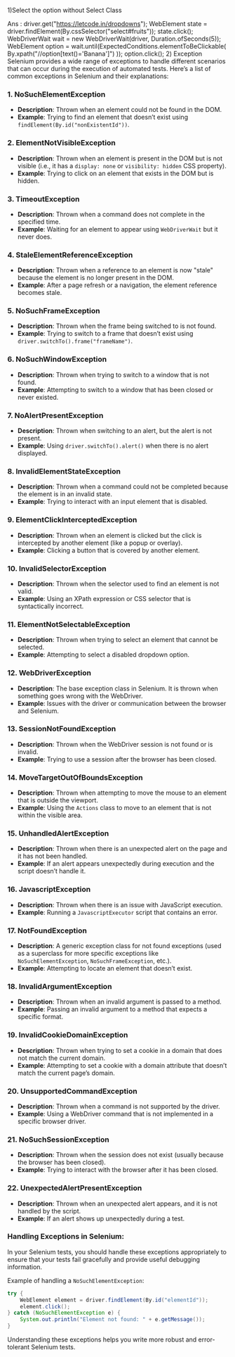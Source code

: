 1)Select the option without Select Class

Ans : 
driver.get("https://letcode.in/dropdowns");
        WebElement state = driver.findElement(By.cssSelector("select#fruits"));
        state.click();
        WebDriverWait wait = new WebDriverWait(driver, Duration.ofSeconds(5));
        WebElement option = wait.until(ExpectedConditions.elementToBeClickable(
                By.xpath("//option[text()='Banana']")
        ));
        option.click();
2)  Exception
Selenium provides a wide range of exceptions to handle different scenarios that can occur during the execution of automated tests. Here’s a list of common exceptions in Selenium and their explanations:

### 1. **NoSuchElementException**
   - **Description**: Thrown when an element could not be found in the DOM.
   - **Example**: Trying to find an element that doesn’t exist using `findElement(By.id("nonExistentId"))`.

 ### 2. **ElementNotVisibleException**
   - **Description**: Thrown when an element is present in the DOM but is not visible (i.e., it has a `display: none` or `visibility: hidden` CSS property).
   - **Example**: Trying to click on an element that exists in the DOM but is hidden.

### 3. **TimeoutException**
   - **Description**: Thrown when a command does not complete in the specified time.
   - **Example**: Waiting for an element to appear using `WebDriverWait` but it never does.



### 4. **StaleElementReferenceException**
   - **Description**: Thrown when a reference to an element is now "stale" because the element is no longer present in the DOM.
   - **Example**: After a page refresh or a navigation, the element reference becomes stale.

### 5. **NoSuchFrameException**
   - **Description**: Thrown when the frame being switched to is not found.
   - **Example**: Trying to switch to a frame that doesn’t exist using `driver.switchTo().frame("frameName")`.

### 6. **NoSuchWindowException**
   - **Description**: Thrown when trying to switch to a window that is not found.
   - **Example**: Attempting to switch to a window that has been closed or never existed.

### 7. **NoAlertPresentException**
   - **Description**: Thrown when switching to an alert, but the alert is not present.
   - **Example**: Using `driver.switchTo().alert()` when there is no alert displayed.

### 8. **InvalidElementStateException**
   - **Description**: Thrown when a command could not be completed because the element is in an invalid state.
   - **Example**: Trying to interact with an input element that is disabled.

### 9. **ElementClickInterceptedException**
   - **Description**: Thrown when an element is clicked but the click is intercepted by another element (like a popup or overlay).
   - **Example**: Clicking a button that is covered by another element.

### 10. **InvalidSelectorException**
   - **Description**: Thrown when the selector used to find an element is not valid.
   - **Example**: Using an XPath expression or CSS selector that is syntactically incorrect.

### 11. **ElementNotSelectableException**
   - **Description**: Thrown when trying to select an element that cannot be selected.
   - **Example**: Attempting to select a disabled dropdown option.

### 12. **WebDriverException**
   - **Description**: The base exception class in Selenium. It is thrown when something goes wrong with the WebDriver.
   - **Example**: Issues with the driver or communication between the browser and Selenium.

### 13. **SessionNotFoundException**
   - **Description**: Thrown when the WebDriver session is not found or is invalid.
   - **Example**: Trying to use a session after the browser has been closed.

### 14. **MoveTargetOutOfBoundsException**
   - **Description**: Thrown when attempting to move the mouse to an element that is outside the viewport.
   - **Example**: Using the `Actions` class to move to an element that is not within the visible area.

### 15. **UnhandledAlertException**
   - **Description**: Thrown when there is an unexpected alert on the page and it has not been handled.
   - **Example**: If an alert appears unexpectedly during execution and the script doesn’t handle it.

### 16. **JavascriptException**
   - **Description**: Thrown when there is an issue with JavaScript execution.
   - **Example**: Running a `JavascriptExecutor` script that contains an error.

### 17. **NotFoundException**
   - **Description**: A generic exception class for not found exceptions (used as a superclass for more specific exceptions like `NoSuchElementException`, `NoSuchFrameException`, etc.).
   - **Example**: Attempting to locate an element that doesn’t exist.

### 18. **InvalidArgumentException**
   - **Description**: Thrown when an invalid argument is passed to a method.
   - **Example**: Passing an invalid argument to a method that expects a specific format.

### 19. **InvalidCookieDomainException**
   - **Description**: Thrown when trying to set a cookie in a domain that does not match the current domain.
   - **Example**: Attempting to set a cookie with a domain attribute that doesn’t match the current page’s domain.

### 20. **UnsupportedCommandException**
   - **Description**: Thrown when a command is not supported by the driver.
   - **Example**: Using a WebDriver command that is not implemented in a specific browser driver.

### 21. **NoSuchSessionException**
   - **Description**: Thrown when the session does not exist (usually because the browser has been closed).
   - **Example**: Trying to interact with the browser after it has been closed.

### 22. **UnexpectedAlertPresentException**
   - **Description**: Thrown when an unexpected alert appears, and it is not handled by the script.
   - **Example**: If an alert shows up unexpectedly during a test.

### Handling Exceptions in Selenium:
In your Selenium tests, you should handle these exceptions appropriately to ensure that your tests fail gracefully and provide useful debugging information.

Example of handling a `NoSuchElementException`:

```java
try {
    WebElement element = driver.findElement(By.id("elementId"));
    element.click();
} catch (NoSuchElementException e) {
    System.out.println("Element not found: " + e.getMessage());
}
```

Understanding these exceptions helps you write more robust and error-tolerant Selenium tests.

